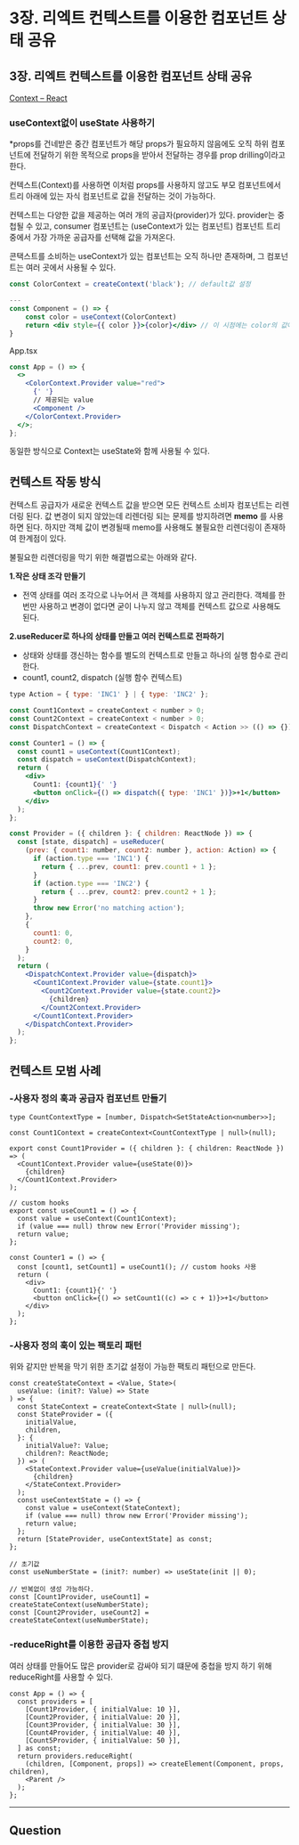 # 3장. 리엑트 컨텍스트를 이용한 컴포넌트 상태 공유

## 3장. 리엑트 컨텍스트를 이용한 컴포넌트 상태 공유

[Context – React](https://ko.legacy.reactjs.org/docs/context.html)

### useContext없이 useState 사용하기

\*props를 건네받은 중간 컴포넌트가 해당 props가 필요하지 않음에도 오직 하위 컴포넌트에 전달하기 위한 목적으로 props을 받아서 전달하는 경우를 prop drilling이라고 한다.

컨텍스트(Context)를 사용하면 이처럼 props를 사용하지 않고도 부모 컴포넌트에서 트리 아래에 있는 자식 컴포넌트로 값을 전달하는 것이 가능하다.

컨텍스트는 다양한 값을 제공하는 여러 개의 공급자(provider)가 있다. provider는 중첩될 수 있고, consumer 컴포넌트는 (useContext가 있는 컴포넌트) 컴포넌트 트리 중에서 가장 가까운 공급자를 선택해 값을 가져온다.

콘택스트를 소비하는 useContext가 있는 컴포넌트는 오직 하나만 존재하며, 그 컴포넌트는 여러 곳에서 사용될 수 있다.

```jsx
const ColorContext = createContext('black'); // default값 설정

---
const Component = () => {
	const color = useContext(ColorContext)
	return <div style={{ color }}>{color}</div> // 이 시점에는 color의 값이 무엇인지 알 수 없다.
}

```

App.tsx

```jsx
const App = () => {
  <>
    <ColorContext.Provider value="red">
      {' '}
      // 제공되는 value
      <Component />
    </ColorContext.Provider>
  </>;
};
```

동일한 방식으로 Context는 useState와 함께 사용될 수 있다.

## 컨텍스트 작동 방식

컨텍스트 공급자가 새로운 컨텍스트 값을 받으면 모든 컨텍스트 소비자 컴포넌트는 리렌더링 된다. 값 변경이 되지 않았는데 리렌더링 되는 문제를 방지하려면 **memo** 를 사용하면 된다. 하지만 객체 값이 변경될때 memo를 사용해도 불필요한 리렌더링이 존재하여 한계점이 있다.

불필요한 리렌더링을 막기 위한 해결법으로는 아래와 같다.

**1.작은 상태 조각 만들기**

- 전역 상태를 여러 조각으로 나누어서 큰 객체를 사용하지 않고 관리한다. 객체를 한번만 사용하고 변경이 없다면 굳이 나누지 않고 객체를 컨텍스트 값으로 사용해도 된다.

**2.useReducer로 하나의 상태를 만들고 여러 컨텍스트로 전파하기**

- 상태와 상태를 갱신하는 함수를 별도의 컨텍스트로 만들고 하나의 실행 함수로 관리한다.
- count1, count2, dispatch (실행 함수 컨텍스트)

```jsx
type Action = { type: 'INC1' } | { type: 'INC2' };

const Count1Context = createContext < number > 0;
const Count2Context = createContext < number > 0;
const DispatchContext = createContext < Dispatch < Action >> (() => {});

const Counter1 = () => {
  const count1 = useContext(Count1Context);
  const dispatch = useContext(DispatchContext);
  return (
    <div>
      Count1: {count1}{' '}
      <button onClick={() => dispatch({ type: 'INC1' })}>+1</button>
    </div>
  );
};
```

```jsx
const Provider = ({ children }: { children: ReactNode }) => {
  const [state, dispatch] = useReducer(
    (prev: { count1: number, count2: number }, action: Action) => {
      if (action.type === 'INC1') {
        return { ...prev, count1: prev.count1 + 1 };
      }
      if (action.type === 'INC2') {
        return { ...prev, count2: prev.count2 + 1 };
      }
      throw new Error('no matching action');
    },
    {
      count1: 0,
      count2: 0,
    }
  );
  return (
    <DispatchContext.Provider value={dispatch}>
      <Count1Context.Provider value={state.count1}>
        <Count2Context.Provider value={state.count2}>
          {children}
        </Count2Context.Provider>
      </Count1Context.Provider>
    </DispatchContext.Provider>
  );
};
```

## 컨텍스트 모범 사례

### -사용자 정의 훅과 공급자 컴포넌트 만들기

```tsx
type CountContextType = [number, Dispatch<SetStateAction<number>>];

const Count1Context = createContext<CountContextType | null>(null);

export const Count1Provider = ({ children }: { children: ReactNode }) => (
  <Count1Context.Provider value={useState(0)}>
    {children}
  </Count1Context.Provider>
);

// custom hooks
export const useCount1 = () => {
  const value = useContext(Count1Context);
  if (value === null) throw new Error('Provider missing');
  return value;
};

const Counter1 = () => {
  const [count1, setCount1] = useCount1(); // custom hooks 사용
  return (
    <div>
      Count1: {count1}{' '}
      <button onClick={() => setCount1((c) => c + 1)}>+1</button>
    </div>
  );
};
```

### -사용자 정의 훅이 있는 팩토리 패턴

위와 같지만 반복을 막기 위한 초기값 설정이 가능한 팩토리 패턴으로 만든다.

```tsx
const createStateContext = <Value, State>(
  useValue: (init?: Value) => State
) => {
  const StateContext = createContext<State | null>(null);
  const StateProvider = ({
    initialValue,
    children,
  }: {
    initialValue?: Value;
    children?: ReactNode;
  }) => (
    <StateContext.Provider value={useValue(initialValue)}>
      {children}
    </StateContext.Provider>
  );
  const useContextState = () => {
    const value = useContext(StateContext);
    if (value === null) throw new Error('Provider missing');
    return value;
  };
  return [StateProvider, useContextState] as const;
};

// 초기값
const useNumberState = (init?: number) => useState(init || 0);

// 반복없이 생성 가능하다.
const [Count1Provider, useCount1] = createStateContext(useNumberState);
const [Count2Provider, useCount2] = createStateContext(useNumberState);
```

### -reduceRight를 이용한 공급자 중첩 방지

여러 상태를 만들어도 많은 provider로 감싸야 되기 떄문에 중첩을 방지 하기 위해 reduceRight를 사용할 수 있다.

```tsx
const App = () => {
  const providers = [
    [Count1Provider, { initialValue: 10 }],
    [Count2Provider, { initialValue: 20 }],
    [Count3Provider, { initialValue: 30 }],
    [Count4Provider, { initialValue: 40 }],
    [Count5Provider, { initialValue: 50 }],
  ] as const;
  return providers.reduceRight(
    (children, [Component, props]) => createElement(Component, props, children),
    <Parent />
  );
};
```

---

## Question
